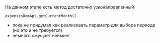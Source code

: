 На данном этапе есть метод достаточно узконаправленный

`expensesDomApi.getCurrentMonth()`

 - пока не придумал как реализовать параметр для выбора периода (но это и не требуется)
 - немного смущает нейминг

